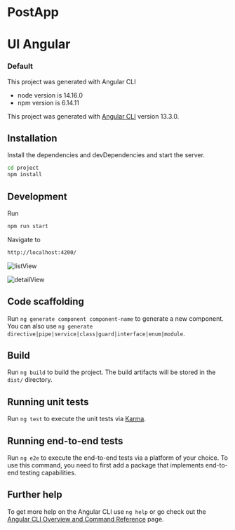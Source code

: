 # PostApp
# UI Angular

### Default
This project was generated with Angular CLI
- node version is 14.16.0
- npm version is 6.14.11

This project was generated with [Angular CLI](https://github.com/angular/angular-cli) version 13.3.0.

## Installation
Install the dependencies and devDependencies and start the server.

```sh
cd project
npm install
```

## Development
Run
```sh
npm run start
```
Navigate to
```sh
http://localhost:4200/
``` 

![listView](https://user-images.githubusercontent.com/9948191/159218928-49ee8f45-c55d-47bd-b23a-d8b9c8babae9.jpg)

![detailView](https://user-images.githubusercontent.com/9948191/159218957-2f8d0d02-39b8-4e2c-abaa-591aaf43c86c.png)

## Code scaffolding

Run `ng generate component component-name` to generate a new component. You can also use `ng generate directive|pipe|service|class|guard|interface|enum|module`.

## Build

Run `ng build` to build the project. The build artifacts will be stored in the `dist/` directory.

## Running unit tests

Run `ng test` to execute the unit tests via [Karma](https://karma-runner.github.io).

## Running end-to-end tests

Run `ng e2e` to execute the end-to-end tests via a platform of your choice. To use this command, you need to first add a package that implements end-to-end testing capabilities.

## Further help

To get more help on the Angular CLI use `ng help` or go check out the [Angular CLI Overview and Command Reference](https://angular.io/cli) page.
